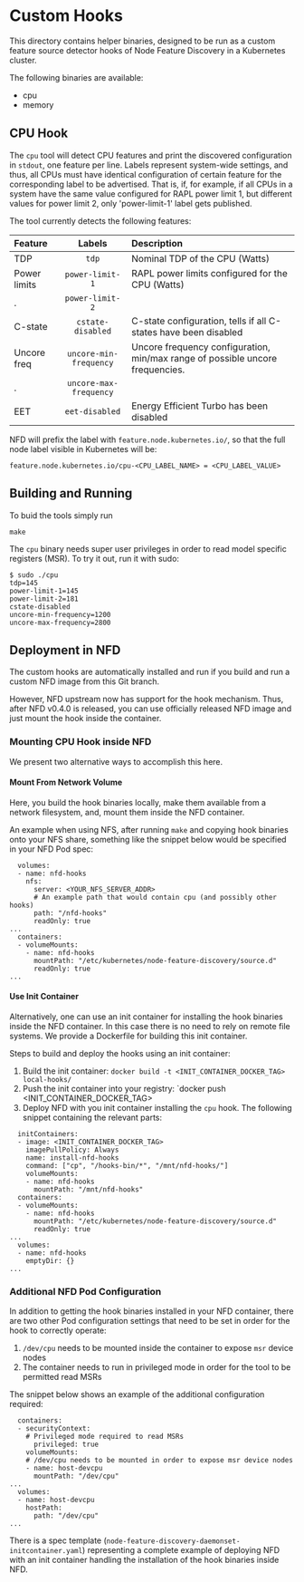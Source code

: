 # Custom Hooks

This directory contains helper binaries, designed to be run as a custom feature
source detector hooks of Node Feature Discovery in a Kubernetes cluster.

The following binaries are available:
- cpu
- memory

## CPU Hook

The `cpu` tool will detect CPU features and print the discovered configuration
in `stdout`, one feature per line. Labels represent system-wide settings, and
thus, all CPUs must have identical configuration of certain feature for the
corresponding label to be advertised. That is, if, for example, if all CPUs in
a system have the same value configured for RAPL power limit 1, but different
values for power limit 2, only 'power-limit-1' label gets published.

The tool currently detects the following features:

| Feature      | Labels                 | Description
| :----------- | :-------------------:  | :-----------
| TDP          | `tdp`                  | Nominal TDP of the CPU (Watts)
| Power limits | `power-limit-1`        | RAPL power limits configured for the CPU (Watts)
| .            | `power-limit-2` |
| C-state      | `cstate-disabled`      | C-state configuration, tells if all C-states have been disabled
| Uncore freq  | `uncore-min-frequency` | Uncore frequency configuration, min/max range of possible uncore frequencies.
| .            | `uncore-max-frequency`
| EET          | `eet-disabled`         | Energy Efficient Turbo has been disabled

NFD will prefix the label with `feature.node.kubernetes.io/`, so
that the full node label visible in Kubernetes will be:
```
feature.node.kubernetes.io/cpu-<CPU_LABEL_NAME> = <CPU_LABEL_VALUE>
```


## Building and Running

To buid the tools simply run
```
make
```

The `cpu` binary needs super user privileges in order to read model specific
registers (MSR). To try it out, run it with sudo:
```
$ sudo ./cpu
tdp=145
power-limit-1=145
power-limit-2=181
cstate-disabled
uncore-min-frequency=1200
uncore-max-frequency=2800
```


## Deployment in NFD

The custom hooks are automatically installed and run if you build and run a
custom NFD image from this Git branch.

However, NFD upstream now has support for the hook mechanism. Thus, after NFD
v0.4.0 is released, you can use officially released NFD image and just mount
the hook inside the container.

### Mounting CPU Hook inside NFD

We present two alternative ways to accomplish this here.

#### Mount From Network Volume

Here, you build the hook binaries locally, make them available from a network
filesystem, and, mount them inside the NFD container.

An example when using NFS, after running `make` and copying hook binaries onto
your NFS share, something like the snippet below would be specified in your NFD
Pod spec:
```
  volumes:
  - name: nfd-hooks
    nfs:
      server: <YOUR_NFS_SERVER_ADDR>
      # An example path that would contain cpu (and possibly other hooks)
      path: "/nfd-hooks"
      readOnly: true
...
  containers:
  - volumeMounts:
    - name: nfd-hooks
      mountPath: "/etc/kubernetes/node-feature-discovery/source.d"
      readOnly: true
...
```

#### Use Init Container

Alternatively, one can use an init container for installing the hook binaries
inside the NFD container. In this case there is no need to rely on remote file
systems. We provide a Dockerfile for building this init container.

Steps to build and deploy the hooks using an init container:
1. Build the init container: `docker build -t <INIT_CONTAINER_DOCKER_TAG> local-hooks/`
1. Push the init container into your registry: `docker push <INIT_CONTAINER_DOCKER_TAG>
1. Deploy NFD with you init container installing the `cpu` hook. The following
snippet containing the relevant parts:

```
  initContainers:
  - image: <INIT_CONTAINER_DOCKER_TAG>
    imagePullPolicy: Always
    name: install-nfd-hooks
    command: ["cp", "/hooks-bin/*", "/mnt/nfd-hooks/"]
    volumeMounts:
    - name: nfd-hooks
      mountPath: "/mnt/nfd-hooks"
  containers:
  - volumeMounts:
    - name: nfd-hooks
      mountPath: "/etc/kubernetes/node-feature-discovery/source.d"
      readOnly: true
...
  volumes:
  - name: nfd-hooks
    emptyDir: {}
...

```

### Additional NFD Pod Configuration

In addition to getting the hook binaries installed in your NFD container, there
are two other Pod configuration settings that need to be set in order for the
hook to correctly operate:
1. `/dev/cpu` needs to be mounted inside the container to expose `msr` device nodes
1. The container needs to run in privileged mode in order for the tool to be permitted read MSRs

The snippet below shows an example of the additional configuration required:
```
  containers:
  - securityContext:
    # Privileged mode required to read MSRs
      privileged: true
    volumeMounts:
    # /dev/cpu needs to be mounted in order to expose msr device nodes
    - name: host-devcpu
      mountPath: "/dev/cpu"
...
  volumes:
  - name: host-devcpu
    hostPath:
      path: "/dev/cpu"
...
```

There is a spec template (`node-feature-discovery-daemonset-initcontainer.yaml`)
representing a complete example of deploying NFD with an init container handling
the installation of the hook binaries inside NFD.
